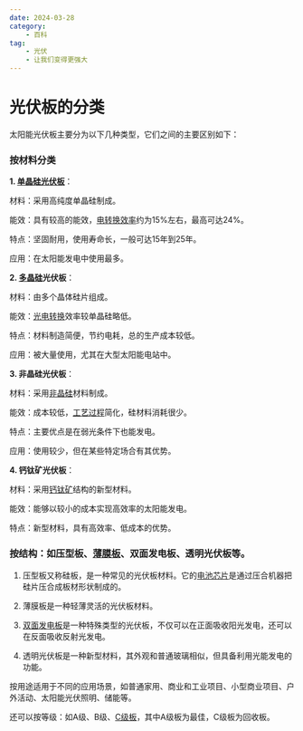 ```yaml
---
date: 2024-03-28
category: 
    - 百科
tag:
    - 光伏
    - 让我们变得更强大
---
```

# 光伏板的分类



太阳能光伏板主要分为以下几种类型，它们之间的主要区别如下：

### **按材料分类**

**1. [单晶硅光伏板](https://www.zhihu.com/search?q=%E5%8D%95%E6%99%B6%E7%A1%85%E5%85%89%E4%BC%8F%E6%9D%BF&search_source=Entity&hybrid_search_source=Entity&hybrid_search_extra=%7B%22sourceType%22%3A%22answer%22%2C%22sourceId%22%3A3427676619%7D)**：

材料：采用高纯度单晶硅制成。

能效：具有较高的能效，[电转换效率](https://www.zhihu.com/search?q=%E7%94%B5%E8%BD%AC%E6%8D%A2%E6%95%88%E7%8E%87&search_source=Entity&hybrid_search_source=Entity&hybrid_search_extra=%7B%22sourceType%22%3A%22answer%22%2C%22sourceId%22%3A3427676619%7D)约为15%左右，最高可达24%。

特点：坚固耐用，使用寿命长，一般可达15年到25年。

应用：在太阳能发电中使用最多。

**2. [多晶硅](https://www.zhihu.com/search?q=%E5%A4%9A%E6%99%B6%E7%A1%85&search_source=Entity&hybrid_search_source=Entity&hybrid_search_extra=%7B%22sourceType%22%3A%22answer%22%2C%22sourceId%22%3A3427676619%7D)光伏板**：

材料：由多个晶体硅片组成。

能效：[光电转换](https://www.zhihu.com/search?q=%E5%85%89%E7%94%B5%E8%BD%AC%E6%8D%A2&search_source=Entity&hybrid_search_source=Entity&hybrid_search_extra=%7B%22sourceType%22%3A%22answer%22%2C%22sourceId%22%3A3427676619%7D)效率较单晶硅略低。

特点：材料制造简便，节约电耗，总的生产成本较低。

应用：被大量使用，尤其在大型太阳能电站中。

**3. 非晶硅光伏板**：

材料：采用[非晶硅](https://www.zhihu.com/search?q=%E9%9D%9E%E6%99%B6%E7%A1%85&search_source=Entity&hybrid_search_source=Entity&hybrid_search_extra=%7B%22sourceType%22%3A%22answer%22%2C%22sourceId%22%3A3427676619%7D)材料制成。

能效：成本较低，[工艺过程](https://www.zhihu.com/search?q=%E5%B7%A5%E8%89%BA%E8%BF%87%E7%A8%8B&search_source=Entity&hybrid_search_source=Entity&hybrid_search_extra=%7B%22sourceType%22%3A%22answer%22%2C%22sourceId%22%3A3427676619%7D)简化，硅材料消耗很少。

特点：主要优点是在弱光条件下也能发电。

应用：使用较少，但在某些特定场合有其优势。

**4. 钙钛矿光伏板**：

材料：采用[钙钛矿](https://www.zhihu.com/search?q=%E9%92%99%E9%92%9B%E7%9F%BF&search_source=Entity&hybrid_search_source=Entity&hybrid_search_extra=%7B%22sourceType%22%3A%22answer%22%2C%22sourceId%22%3A3427676619%7D)结构的新型材料。

能效：能够以较小的成本实现高效率的太阳能发电。

特点：新型材料，具有高效率、低成本的优势。

### **按结构：如压型板、[薄膜板](https://www.zhihu.com/search?q=%E8%96%84%E8%86%9C%E6%9D%BF&search_source=Entity&hybrid_search_source=Entity&hybrid_search_extra=%7B%22sourceType%22%3A%22answer%22%2C%22sourceId%22%3A3434396968%7D)、双面发电板、透明光伏板等。**

1. 压型板又称硅板，是一种常见的光伏板材料。它的[电池芯片](https://www.zhihu.com/search?q=%E7%94%B5%E6%B1%A0%E8%8A%AF%E7%89%87&search_source=Entity&hybrid_search_source=Entity&hybrid_search_extra=%7B%22sourceType%22%3A%22answer%22%2C%22sourceId%22%3A3434396968%7D)是通过压合机器把硅片压合成板材形状制成的。

2. 薄膜板是一种轻薄灵活的光伏板材料。

3. [双面发电板](https://www.zhihu.com/search?q=%E5%8F%8C%E9%9D%A2%E5%8F%91%E7%94%B5%E6%9D%BF&search_source=Entity&hybrid_search_source=Entity&hybrid_search_extra=%7B%22sourceType%22%3A%22answer%22%2C%22sourceId%22%3A3434396968%7D)是一种特殊类型的光伏板，不仅可以在正面吸收阳光发电，还可以在反面吸收反射光发电。

4. 透明光伏板是一种新型材料，其外观和普通玻璃相似，但具备利用光能发电的功能。

按用途适用于不同的应用场景，如普通家用、商业和工业项目、小型商业项目、户外活动、太阳能光伏照明、储能等。

还可以按等级：如A级、B级、[C级板](https://www.zhihu.com/search?q=C%E7%BA%A7%E6%9D%BF&search_source=Entity&hybrid_search_source=Entity&hybrid_search_extra=%7B%22sourceType%22%3A%22answer%22%2C%22sourceId%22%3A3434396968%7D)，其中A级板为最佳，C级板为回收板。

  











